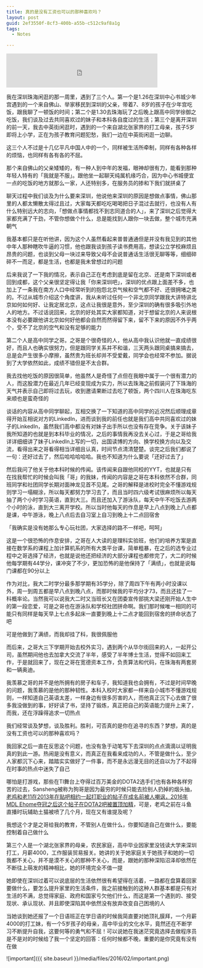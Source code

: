 ```yaml
---
title: 真的是没有工资也可以的那种喜欢吗？
layout: post
guid: 2ef3550f-8cf3-400b-a55b-c512c9af8a1g
tags:
  - Notes

---
```


<iframe frameborder="no" border="0" marginwidth="0" marginheight="0" width=400 height=90 src="http://music.163.com/outchain/player?type=2&id=31053289&auto=0&height=66"></iframe>

我在深圳珠海闲逛的那一周里，遇到了三个人。第一个是1.26在深圳中心书城少年宫遇到的一个来自佛山、举家移民到深圳的父亲，带着7、8岁的孩子在少年宫吃饭，跟我聊了一顿饭的时间；第二个是1.30去珠海玩了之后晚上跟高中同学徐御之吃饭，我们谈及过去共同喜欢过的妹子和本科各自度过的生活；第三个是离开深圳的前一天，我去中英街闲逛时，遇到的一个来自湖北张家界的打工母亲，孩子5岁即将上小学，正在为孩子教育问题犯愁，我们一边在中英街闲逛一边聊。

这三个人不过是十几亿平凡中国人中的一个，同样被生活所牵制，同样有各种各样的烦恼，也同样有各有各的不屈。

那个来自佛山的父亲矮矮的，有一种人到中年的发福，眼神却很有力，能看到那种年轻人特有的「我就是不服」。跟他坐一起聊天纯属机缘巧合，因为中心书城便宜一点的吃饭的地方就那么一家，人还特别多，在服务员的掺和下我们就拼桌了

聊天过程中我们谈及为什么要来深圳，他说他来深圳的原因是想做点事情，佛山那里的人都太懒散太得过且过，大家每天都吃吃喝喝把日子混过去就行，也没有人有什么特别远大的志向，「想做点事情都找不到志同道合的人」，来了深圳之后觉得大家都充满了干劲，不管你想做个什么，总是能找到人跟你一块去做，整个城市充满朝气

我基本都只是在听他讲，因为这个人虽然看起来普普通通但是并没有我见到的其他中年人那种瞎吹牛逼的习惯，他也跟我谈到孩子读书费用高，想读公立学校麻烦且昂贵的问题，也谈到父母一块过来导致父母不会说普通话生活很无聊等等，细细碎碎不一而足，都是生活，也都是我未曾想过的问题

后来我说了一下我的情况，表示自己正在考虑到底是留在北京、还是南下深圳或者回到成都，这个父亲很坚定得让我「你来深圳吧」，深圳的优点跟上面差不多，也加上了一条我在南方人口中经常听到的抱怨北京气候和空气都不好、还很拥堵之类的。不过从城市介绍这个角度讲，我从未听过任何一个非北京同学跟我大讲特讲北京如何如何好、让我定居北京，这点让我很是意外，至少深圳的确有很多吸引外地人的地方。不过话说回来，北京的好处其实大家都知道，对于想留北京的人来说根本没有必要跟他讲北京如何好他都会自然而然得留下来，留不下来的原因不外乎两个，受不了北京的空气和没有足够的能力

第二个人是高中同学之哥。之哥是个很奇怪的人，他从高中我认识他就一直成绩很好，而且人也确实很努力，但是跟同学关系并不和谐，三天两头跟同桌搞来搞去，总是会产生很多小摩擦，虽然贵为班长却并不受爱戴，同学会也经常不参加。据说到了大学依然如此，成绩不错但是不太合群。

我去找他吃饭的原因很简单，他虽然人是奇怪了点但在我眼中属于一个很有潜力的人，而这股潜力在最近几年已经变现成为实力，所以去珠海之前假装问了下珠海的天气并表示自己即将过去玩，收到邀请果断过去吃了顿饭，两个四川人在珠海吃东来顺也是蛮奇怪的

谈话的内容从高中同学聊起，互相交换了一下知道的高中同学的近况然后顺理成章得开始互相说对方的LinkedIn，进而谈到我的前任也就是我们高中共同喜欢过的妹子的LinkedIn，虽然我们高中都没有对妹子出手所以也没有存在竞争。关于该妹子我所知道的也就是到本科毕业的情况，之后的事情我再没去关心过，于是之哥给我详详细细讲了妹子LinkedIn上写的一切，出国读博的方向、换学校换方向以及交流，看得出来之哥看得相当详细且认真，时间节点清清楚楚。谈完之后我们都说了一句：还好过去了，然后哈哈哈哈哈。我也不知道为什么要说「还好过去了」

然后我问了他关于他本科时候的传闻。该传闻来自跟他同校的YYT，也就是只有在找我帮忙的时候会叫我「哥」的我妹，传闻的内容是之哥在本科依然不合群，同班同学和社团同学长期对面神龙见首不见尾。之哥的解释是进校时完全不懂游戏规则学习一塌糊涂，所以每天都努力学习去了，而且当时四六级考试很麻烦所以每天抽了两个小时学习英语，直到大三。而且还加入了游泳队，每天中午不吃饭去游两个小时的泳，直到大三离开学校。所以当时他每天的作息是早上八点到晚上八点都是课，中午游泳，晚上八点后去自习室上自习到晚上十二点回宿舍

「我确实是没有她那么专心玩社团，大家选择的路不一样吧，呵呵」

这是一个很恐怖的作息安排，之哥在人大读的是理科实验班，他们的培养方案是直接在数学系的课程上加计算机系的所有大类平台课，简单粗暴，在之后的选专业过程中之哥选择了经济，也就是说他还把经济的大部分课程也都修完了，大二的时候他每学期有44学分，课冲突了不少，更加恐怖的是他保持了「满绩」，也就是说每门课都在90分以上

作为对比，我大二时学分最多那学期有35学分，除了周四下午有两小时没课以外，周一到周五都是早八点到晚八点，而那时候我的平均分才73，而且还挂了一科概率论。当然我可以说我大二时又当班长又在团委宣传部挑大梁还刚开始人生中的第一段恋爱，可是之哥也在游泳队和学校社团拼命啊。我们那时候唯一相同的可能只有同样是每天早上七点多起床一直要到晚上十二点才能回到宿舍的拼命状态了吧

可是他做到了满绩，而我却挂了科，我很佩服他

而后来，之哥大三下学期开始去校外实习，遇到两个从华尔街回来的人，一起开公司，虽然期间他也去加拿大交流了半年，感受了半年博士生活，觉得不如回来工作，于是就回来了，现在之哥在宽德资本工作，负责算法和代码，在珠海有两套房和一辆奥迪。

我羡慕之哥的并不是他所拥有的房子和车子，我知道我也会拥有，不过是时间早晚的问题，我羡慕的是他的那种韧性。本科入校时大家都一样来自小城市不懂游戏规则，一样知道自己英语太差，一样身边有很多厉害的人，而他真正沉下心去做了很多我没做到的事，好好读了书，坚持了锻炼，真正把自己的英语能力提升上来了，而我，还在浮躁得追求一切热点

我们经常谈及梦想，谈及胜利。胜利，可否真的是你在追寻的东西？梦想，真的是没有工资也可以的那种喜欢吗？

我回家之后一直在反思这个问题，也没有急于动笔写下去深圳的点点滴滴以证明我真的到此一游。热闹是没有意义，而真正在我看来成功的人，不管是做什么，至少人家都沉下心来，踏踏实实做好了一件事，而不是永远漫无目的还自以为了不起得在时事的热点中迷失了自己

哪怕是打游戏，那些在TI舞台上夺得过百万美金的DOTA2选手们也有各种各样穷苦的过去，Sansheng被称为狗哥是因为最穷的时候只能去捡别人扔掉的烟头抽，[老鸡和老11在2013年在贴吧相约一起打职业的帖子在成名前被人嘲讽，2016年MDL Ehome夺冠之后这个帖子在DOTA2吧被置顶加精](https://www.zhihu.com/question/40018747/answer/84330072)，可是，老鸡之前在斗鱼直播时玩辅助土猫被喷了几个月，现在又有谁提及呢？

我想这个才是之哥给我的教育，不管别人在做什么，你要知道自己在做什么，要能控制着自己做什么

第三个人是一个湖北张家界的母亲，农民家庭，高中毕业因家里没钱读大学来深圳打工，月薪4000，工作服装贸易报关。她讲的关于她家庭关于她孩子和她的一切我都不关心，并不是漠不关心的那种不关心，而是，跟她的那种深陷沼泽却依然在不断往上萌发的精神相比，她的环境完全不值一提

她即使在深圳过着可以说底层的生活依然很有希望得在活着，一路都在盘算着回家要做什么，要怎么提升家里的生活条件，我之前接触到的这种人群基本都是只有对生活的不满，总觉得家庭、政府和国家亏欠他们什么，而这是第一个遇到的、接受现状、承认现状、并且即使深陷其中依然没有放弃改变自己困境的人

当她谈到她还报了一个日语班正在学日语的时候我简直要对她顶礼膜拜，一个月薪4000的打工妹，有一个5岁孩子的母亲，高中毕业的文化水平，竟然还在不断学习不断提升自我，这要何等的勇气和不屈！可以说她在我迷茫究竟选择去做程序员是不是对的时候给了我一个坚定的回答：任何时候都不晚，重要的是你究竟有没有在做

![important]({{ site.baseurl }}/media/files/2016/02/important.png)
